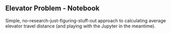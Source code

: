## Elevator Problem - Notebook

Simple, no-research-just-figuring-stuff-out approach 
to calculating average elevator travel distance 
(and playing with the Jupyter in the meantime).